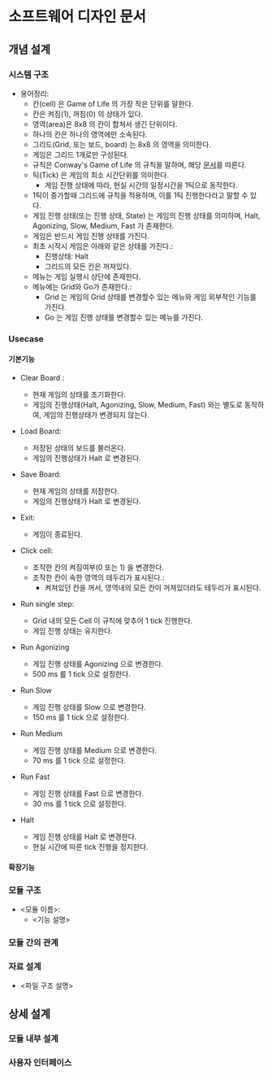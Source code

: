 # 소프트웨어 디자인 문서

## 개념 설계
### 시스템 구조
- 용어정리:
  - 칸(cell) 은 Game of Life 의 가장 작은 단위를 말한다.
  - 칸은 켜짐(1), 꺼짐(0) 의 상태가 있다.
  - 영역(area)은 8x8 의 칸이 합쳐서 생긴 단위이다.
  - 하나의 칸은 하나의 영역에만 소속된다.
  - 그리드(Grid, 또는 보드, board) 는 8x8 의 영역을 의미한다.
  - 게임은 그리드 1개로만 구성된다.
  - 규칙은 Conway's Game of Life 의 규칙을 말하며, 해당 [문서](http://www.radicaleye.com/lifepage/)를 따른다.
  - 틱(Tick) 은 게임의 최소 시간단위를 의미한다.
    - 게임 진행 상태에 따라, 현실 시간의 일정시간을 1틱으로 동작한다.
  - 1틱이 증가할때 그리드에 규칙을 적용하며, 이를 1틱 진행한다라고 말할 수 있다.
  - 게임 진행 상태(또는 진행 상태, State) 는 게임의 진행 상태를 의미하며, Halt, Agonizing, Slow, Medium, Fast 가 존재한다.
  - 게임은 반드시 게임 진행 상태를 가진다.
  - 최초 시작시 게임은 아래와 같은 상태를 가진다.:
    - 진행상태: Halt
    - 그리드의 모든 칸은 꺼져있다.
  - 메뉴는 게임 실행시 상단에 존재한다.
  - 메뉴에는 Grid와 Go가 존재한다.:
    - Grid 는 게임의 Grid 상태를 변경할수 있는 메뉴와 게임 외부적인 기능를 가진다.
    - Go 는 게임 진행 상태를 변경할수 있는 메뉴를 가진다.

### Usecase
#### 기본기능
- Clear Board :
  - 현재 게임의 상태를 초기화한다.
  - 게임의 진행상태(Halt, Agonizing, Slow, Medium, Fast) 와는 별도로 동작하여, 게임의 진행상태가 변경되지 않는다.

- Load Board:
  - 저장된 상태의 보드를 불러온다.
  - 게임의 진행상태가 Halt 로 변경된다.

- Save Board:
  - 현재 게임의 상태를 저장한다.
  - 게임의 진행상태가 Halt 로 변경된다.

- Exit:
  - 게임이 종료된다.

- Click cell:
  - 조작한 칸의 켜짐여부(0 또는 1) 을 변경한다.
  - 조작한 칸이 속한 영역의 테두리가 표시된다.:
    - 켜져있던 칸을 꺼서, 영역내의 모든 칸이 꺼져있더라도 테두리가 표시된다.

- Run single step:
  - Grid 내의 모든 Cell 이 규칙에 맞추어 1 tick 진행한다.
  - 게임 진행 상태는 유지한다.

- Run Agonizing
  - 게임 진행 상태를 Agonizing 으로 변경한다.
  - 500 ms 를 1 tick 으로 설정한다.

- Run Slow
  - 게임 진행 상태를 Slow 으로 변경한다.
  - 150 ms 를 1 tick 으로 설정한다.

- Run Medium
  - 게임 진행 상태를 Medium 으로 변경한다.
  - 70 ms 를 1 tick 으로 설정한다.

- Run Fast
  - 게임 진행 상태를 Fast 으로 변경한다.
  - 30 ms 를 1 tick 으로 설정한다.

- Halt
  - 게임 진행 상태를 Halt 로 변경한다.
  - 현실 시간에 따른 tick 진행을 정지한다.

#### 확장기능

### 모듈 구조
- <모듈 이름>:
  - <기능 설명>

### 모듈 간의 관계
### 자료 설계
- <파일 구조 설명>

## 상세 설계
### 모듈 내부 설계
### 사용자 인터페이스
